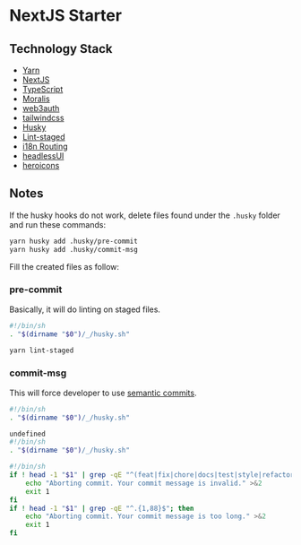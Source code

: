 # NextJS Starter

## Technology Stack

- [Yarn](https://yarnpkg.com)
- [NextJS](https://nextjs.org)
- [TypeScript](https://www.typescriptlang.org)
- [Moralis](https://moralis.io)
- [web3auth](https://web3auth.io)
- [tailwindcss](https://tailwindcss.com)
- [Husky](https://github.com/typicode/husky)
- [Lint-staged](https://github.com/okonet/lint-staged)
- [i18n Routing](https://nextjs.org/docs/advanced-features/i18n-routing)
- [headlessUI](https://headlessui.dev)
- [heroicons](https://heroicons.com)

## Notes

If the husky hooks do not work, delete files found under the `.husky` folder and run these commands:

```sh
yarn husky add .husky/pre-commit
yarn husky add .husky/commit-msg
```

Fill the created files as follow:

### pre-commit

Basically, it will do linting on staged files.

```bash
#!/bin/sh
. "$(dirname "$0")/_/husky.sh"

yarn lint-staged
```

### commit-msg

This will force developer to use [semantic commits](https://gist.github.com/joshbuchea/6f47e86d2510bce28f8e7f42ae84c716).

```bash
#!/bin/sh
. "$(dirname "$0")/_/husky.sh"

undefined
#!/bin/sh
. "$(dirname "$0")/_/husky.sh"

#!/bin/sh
if ! head -1 "$1" | grep -qE "^(feat|fix|chore|docs|test|style|refactor|perf|build|ci|revert)(\(.+?\))?: .{1,}$"; then
    echo "Aborting commit. Your commit message is invalid." >&2
    exit 1
fi
if ! head -1 "$1" | grep -qE "^.{1,88}$"; then
    echo "Aborting commit. Your commit message is too long." >&2
    exit 1
fi
```
